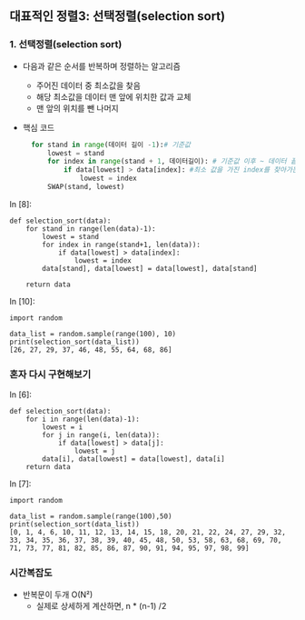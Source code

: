## 대표적인 정렬3: 선택정렬(selection sort)

### 1. 선택정렬(selection sort)

- 다음과 같은 순서를 반복하며 정렬하는 알고리즘

  - 주어진 데이터 중 최소값을 찾음
  - 해당 최소값을 데이터 맨 앞에 위치한 값과 교체
  - 맨 앞의 위치를 뺀 나머지

- 핵심 코드

  ```python
    for stand in range(데이터 길이 -1):# 기준값
        lowest = stand
        for index in range(stand + 1, 데이터길이): # 기준값 이후 ~ 데이터 끝까지 순회
            if data[lowest] > data[index]: #최소 값을 가진 index를 찾아가는 과정
                lowest = index
        SWAP(stand, lowest)
  ```

In [8]:

```
def selection_sort(data):
    for stand in range(len(data)-1):
        lowest = stand
        for index in range(stand+1, len(data)):
            if data[lowest] > data[index]:
                lowest = index
        data[stand], data[lowest] = data[lowest], data[stand]
        
    return data
```

In [10]:

```
import random

data_list = random.sample(range(100), 10)
print(selection_sort(data_list))
[26, 27, 29, 37, 46, 48, 55, 64, 68, 86]
```

### 혼자 다시 구현해보기

In [6]:

```
def selection_sort(data):
    for i in range(len(data)-1):
        lowest = i
        for j in range(i, len(data)):
            if data[lowest] > data[j]:
                lowest = j
        data[i], data[lowest] = data[lowest], data[i]
    return data
```

In [7]:

```
import random

data_list = random.sample(range(100),50)
print(selection_sort(data_list))
[0, 1, 4, 6, 10, 11, 12, 13, 14, 15, 18, 20, 21, 22, 24, 27, 29, 32, 33, 34, 35, 36, 37, 38, 39, 40, 45, 48, 50, 53, 58, 63, 68, 69, 70, 71, 73, 77, 81, 82, 85, 86, 87, 90, 91, 94, 95, 97, 98, 99]
```

### 시간복잡도

- 반복문이 두개 O(N²)
  - 실제로 상세하게 계산하면, n * (n-1) /2